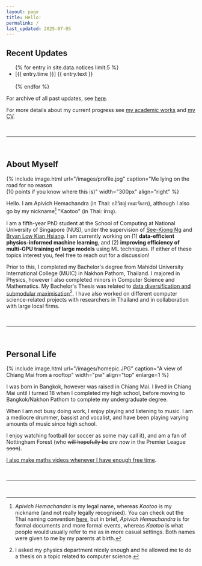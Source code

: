 ```yaml
---
layout: page
title: Hello!
permalink: /
last_updated: 2025-07-05
---
```


## Recent Updates

<ul class="listing">
{% for entry in site.data.notices limit:5 %}
  <li class="listing-item">
    <time>[{{ entry.time }}]</time>
    {{ entry.text }}
  </li>
  <br/>
{% endfor %}
</ul>
For archive of all past updates, see <a href="updates">here</a>.

For more details about my current progress see <a href="works">my academic works</a> and <a href="/cv/cv.pdf">my CV</a>.

<!-- Also see [here](#social) for other updates from Twitter. -->

<br/>

---

<br/>

## About Myself

{% include image.html url="/images/profile.jpg" caption="Me lying on the road for no reason <br> (10 points if you know where this is)" width="300px" align="right" %}

Hello. I am Apivich Hemachandra (in Thai: อภิวิชญ์ ​เหมะจันทร), although I also go by my nickname[^1] "Kaotoo" (in Thai: ข้าวตู).

I am a fifth-year PhD student at the School of Computing at National University of Singapore (NUS), under the supervision of <a href="https://www.comp.nus.edu.sg/~ngsk/">See-Kiong Ng</a> and <a href="https://www.comp.nus.edu.sg/~lowkh/">Bryan Low Kian Hsiang</a>. I am currently working on (1) **data-efficient physics-informed machine learning**, and (2) **improving efficiency of multi-GPU training of large models** using ML techniques. If either of these topics interest you, feel free to reach out for a discussion!

Prior to this, I completed my Bachelor's degree from Mahidol University International College (MUIC) in Nakhon Pathom, Thailand. I majored in Physics, however I also completed minors in Computer Science and Mathematics. My Bachelor's Thesis was related to <a href="/projects/thesis-u">data diversification and submodular maximisation</a>[^2]. I have also worked on different computer science-related projects with researchers in Thailand and in collaboration with large local firms.

<br/>

___

<br/>

## Personal Life

{% include image.html url="/images/homepic.JPG" caption="A view of Chiang Mai from a rooftop" width="pw" align="top" enlarge=1 %}

<!-- <details>  -->
<!-- <summary><small>(Click to expand)</small></summary> -->
<!-- <br/> -->
I was born in Bangkok, however was raised in Chiang Mai. I lived in Chiang Mai until I turned 18 when I completed my high school, before moving to Bangkok/Nakhon Pathom to complete my undergraduate degree.
<!-- <br/><br/> -->

When I am not busy doing work, I enjoy playing and listening to music. I am a mediocre drummer, bassist and vocalist, and have been playing varying amounts of music since high school.
<!-- <br/><br/> -->

I enjoy watching football (or soccer as some may call it), and am a fan of Nottingham Forest (who <s>will hopefully be</s> <i>are now</i> in the Premier League <s>soon</s>).
<!-- <br/><br/> -->

<a href="/youtube">I also make maths videos whenever I have enough free time</a>.

<br/>

<!-- </details> -->

<!-- <br/> -->


---

<br/>

[^1]: _Apivich Hemachandra_ is my legal name, whereas _Kaotoo_ is my nickname (and not really legally recognised). You can check out the Thai naming convention <a href="https://en.wikipedia.org/wiki/Thai_name">here</a>, but in brief, _Apivich Hemachandra_ is for formal documents and more formal events, whereas _Kaotoo_ is what people would usually refer to me as in more casual settings. Both names were given to me by my parents at birth.

[^2]: I asked my physics department nicely enough and he allowed me to do a thesis on a topic related to computer science.
